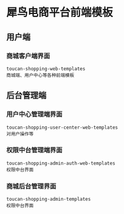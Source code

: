 # 犀鸟电商平台前端模板

## 用户端

### 商城客户端界面
    toucan-shopping-web-templates
    商城端、用户中心等各种前端模板
    
    
## 后台管理端

### 用户中心管理端界面
    toucan-shopping-user-center-web-templates
    对用户操作等

### 权限中台管理端界面
    toucan-shopping-admin-auth-web-templates
    权限中台界面

### 商城后台管理界面
    toucan-shopping-admin-templates
    权限中台界面
